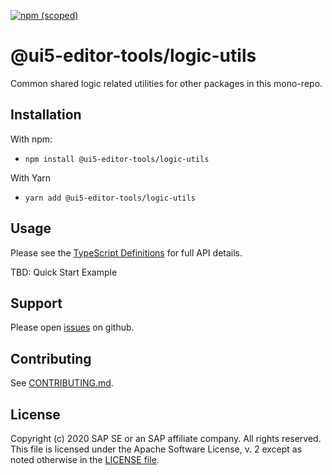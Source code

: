 [![npm (scoped)](https://img.shields.io/npm/v/@ui5-editor-tools/logic-utils.svg)](https://www.npmjs.com/package/@ui5-editor-tools/logic-utils)

# @ui5-editor-tools/logic-utils

Common shared logic related utilities for other packages in this mono-repo.

## Installation

With npm:

- `npm install @ui5-editor-tools/logic-utils`

With Yarn

- `yarn add @ui5-editor-tools/logic-utils`

## Usage

Please see the [TypeScript Definitions](./api.d.ts) for full API details.

TBD: Quick Start Example

## Support

Please open [issues](https://github.com/SAP/ui5-editor-tools/issues) on github.

## Contributing

See [CONTRIBUTING.md](./CONTRIBUTING.md).

## License

Copyright (c) 2020 SAP SE or an SAP affiliate company. All rights reserved.
This file is licensed under the Apache Software License, v. 2 except as noted otherwise in the [LICENSE file](../../LICENSE).
